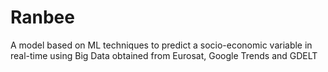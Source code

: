 # Ranbee
A model based on ML techniques to predict a socio-economic variable in real-time using Big Data obtained from Eurosat, Google Trends and GDELT 
